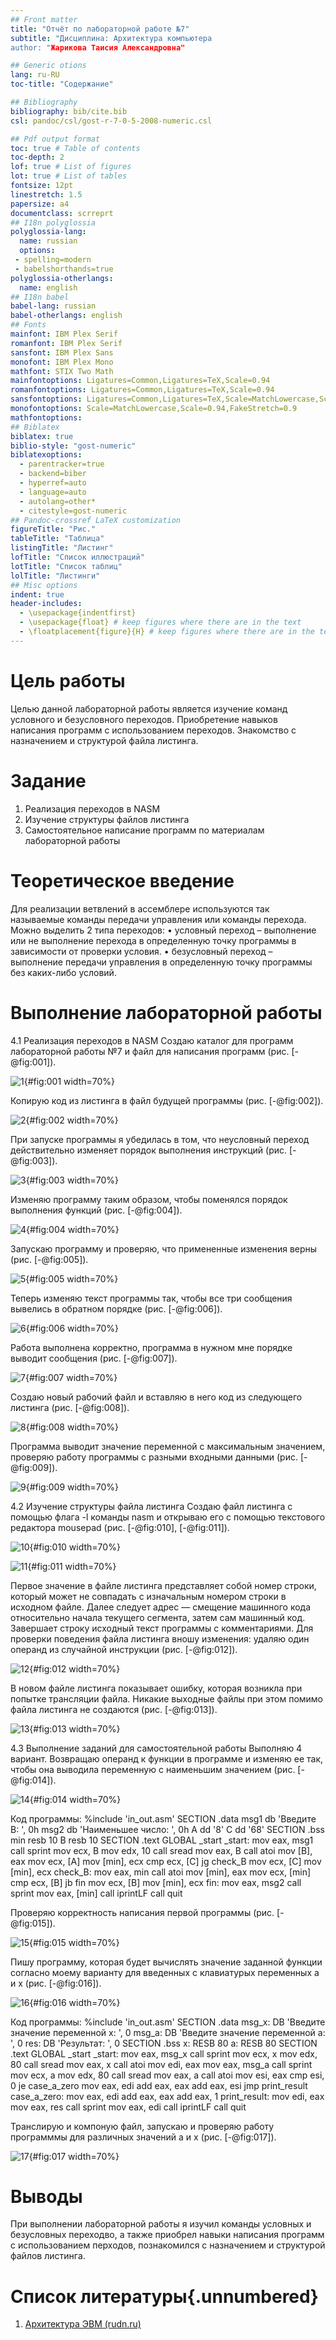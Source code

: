 ```yaml
---
## Front matter
title: "Отчёт по лабораторной работе №7"
subtitle: "Дисциплина: Архитектура компьютера
author: "Жарикова Таисия Александровна"

## Generic otions
lang: ru-RU
toc-title: "Содержание"

## Bibliography
bibliography: bib/cite.bib
csl: pandoc/csl/gost-r-7-0-5-2008-numeric.csl

## Pdf output format
toc: true # Table of contents
toc-depth: 2
lof: true # List of figures
lot: true # List of tables
fontsize: 12pt
linestretch: 1.5
papersize: a4
documentclass: scrreprt
## I18n polyglossia
polyglossia-lang:
  name: russian
  options:
 - spelling=modern
 - babelshorthands=true
polyglossia-otherlangs:
  name: english
## I18n babel
babel-lang: russian
babel-otherlangs: english
## Fonts
mainfont: IBM Plex Serif
romanfont: IBM Plex Serif
sansfont: IBM Plex Sans
monofont: IBM Plex Mono
mathfont: STIX Two Math
mainfontoptions: Ligatures=Common,Ligatures=TeX,Scale=0.94
romanfontoptions: Ligatures=Common,Ligatures=TeX,Scale=0.94
sansfontoptions: Ligatures=Common,Ligatures=TeX,Scale=MatchLowercase,Scale=0.94
monofontoptions: Scale=MatchLowercase,Scale=0.94,FakeStretch=0.9
mathfontoptions:
## Biblatex
biblatex: true
biblio-style: "gost-numeric"
biblatexoptions:
  - parentracker=true
  - backend=biber
  - hyperref=auto
  - language=auto
  - autolang=other*
  - citestyle=gost-numeric
## Pandoc-crossref LaTeX customization
figureTitle: "Рис."
tableTitle: "Таблица"
listingTitle: "Листинг"
lofTitle: "Список иллюстраций"
lotTitle: "Список таблиц"
lolTitle: "Листинги"
## Misc options
indent: true
header-includes:
  - \usepackage{indentfirst}
  - \usepackage{float} # keep figures where there are in the text
  - \floatplacement{figure}{H} # keep figures where there are in the text
---
```


# Цель работы

Целью данной лабораторной работы является изучение команд условного
и безусловного переходов. Приобретение навыков написания программ с
использованием переходов. Знакомство с назначением и структурой файла
листинга.

# Задание

1. Реализация переходов в NASM
2. Изучение структуры файлов листинга
3. Самостоятельное написание программ по материалам лабораторной
работы

# Теоретическое введение

Для реализации ветвлений в ассемблере используются так называемые
команды передачи управления или команды перехода. Можно выделить 2 типа
переходов:
• условный переход – выполнение или не выполнение перехода в
определенную точку программы в зависимости от проверки условия.
• безусловный переход – выполнение передачи управления в
определенную точку программы без каких-либо условий.

# Выполнение лабораторной работы

4.1 Реализация переходов в NASM
Создаю каталог для программ лабораторной работы №7 и файл для
написания программ (рис. [-@fig:001]).

![1](https://github.com/taiZhaa/study_2024-2025_arh-pc/blob/master/labs/lab07/report/image/1.jpg){#fig:001 width=70%}

Копирую код из листинга в файл будущей программы (рис. [-@fig:002]).

![2](https://github.com/taiZhaa/study_2024-2025_arh-pc/blob/master/labs/lab07/report/image/2.jpg){#fig:002 width=70%}

При запуске программы я убедилась в том, что неусловный переход действительно изменяет порядок выполнения инструкций (рис. [-@fig:003]).

![3](https://github.com/taiZhaa/study_2024-2025_arh-pc/blob/master/labs/lab07/report/image/3.jpg){#fig:003 width=70%}

Изменяю программу таким образом, чтобы поменялся порядок выполнения функций (рис. [-@fig:004]).

![4](https://github.com/taiZhaa/study_2024-2025_arh-pc/blob/master/labs/lab07/report/image/4.jpg){#fig:004 width=70%}

Запускаю программу и проверяю, что примененные изменения верны (рис. [-@fig:005]).

![5](https://github.com/taiZhaa/study_2024-2025_arh-pc/blob/master/labs/lab07/report/image/5.jpg){#fig:005 width=70%}

Теперь изменяю текст программы так, чтобы все три сообщения вывелись в обратном порядке (рис. [-@fig:006]).

![6](https://github.com/taiZhaa/study_2024-2025_arh-pc/blob/master/labs/lab07/report/image/6.jpg){#fig:006 width=70%}

Работа выполнена корректно, программа в нужном мне порядке выводит сообщения (рис. [-@fig:007]).

![7](https://github.com/taiZhaa/study_2024-2025_arh-pc/blob/master/labs/lab07/report/image/7.jpg){#fig:007 width=70%}

Создаю новый рабочий файл и вставляю в него код из следующего листинга (рис. [-@fig:008]).

![8](https://github.com/taiZhaa/study_2024-2025_arh-pc/blob/master/labs/lab07/report/image/8.jpg){#fig:008 width=70%}

Программа выводит значение переменной с максимальным значением, проверяю работу программы с разными входными данными (рис. [-@fig:009]).

![9](https://github.com/taiZhaa/study_2024-2025_arh-pc/blob/master/labs/lab07/report/image/9.jpg){#fig:009 width=70%}

4.2 Изучение структуры файла листинга
Создаю файл листинга с помощью флага -l команды nasm и открываю его
с помощью текстового редактора mousepad (рис. [-@fig:010], [-@fig:011]).

![10](https://github.com/taiZhaa/study_2024-2025_arh-pc/blob/master/labs/lab07/report/image/10.jpg){#fig:010 width=70%}

![11](https://github.com/taiZhaa/study_2024-2025_arh-pc/blob/master/labs/lab07/report/image/11.jpg){#fig:011 width=70%}

Первое значение в файле листинга представляет собой номер строки,
который может не совпадать с изначальным номером строки в исходном файле.
Далее следует адрес — смещение машинного кода относительно начала
текущего сегмента, затем сам машинный код. Завершает строку исходный текст
программы с комментариями. Для проверки поведения файла листинга вношу
изменения: удаляю один операнд из случайной инструкции (рис. [-@fig:012]).

![12](https://github.com/taiZhaa/study_2024-2025_arh-pc/blob/master/labs/lab07/report/image/12.jpg){#fig:012 width=70%}

В новом файле листинга показывает ошибку, которая возникла при попытке трансляции файла. Никакие выходные файлы при этом помимо файла листинга не создаются (рис. [-@fig:013]).

![13](https://github.com/taiZhaa/study_2024-2025_arh-pc/blob/master/labs/lab07/report/image/13.jpg){#fig:013 width=70%}

4.3 Выполнение заданий для самостоятельной работы
Выполняю 4 вариант. Возвращаю операнд к функции в программе и изменяю ее так, чтобы она выводила переменную с наименьшим значением (рис. [-@fig:014]).

![14](https://github.com/taiZhaa/study_2024-2025_arh-pc/blob/master/labs/lab07/report/image/14.jpg){#fig:014 width=70%}

Код программы:
%include 'in_out.asm'
SECTION .data
msg1 db 'Введите В: ', 0h
msg2 db 'Наименьшее число: ', 0h
A dd '8'
C dd '68'
SECTION .bss
min resb 10
B resb 10
SECTION .text
GLOBAL _start
_start:
mov eax, msg1
call sprint
mov ecx, B
mov edx, 10
call sread
mov eax, B
call atoi
mov [B], eax
mov ecx, [A]
mov [min], ecx
cmp ecx, [C]
jg check_B
mov ecx, [C]
mov [min], ecx
check_B:
mov eax, min
call atoi
mov [min], eax
mov ecx, [min]
cmp ecx, [B]
jb fin
mov ecx, [B]
mov [min], ecx
fin:
mov eax, msg2
call sprint
mov eax, [min]
call iprintLF
call quit

Проверяю корректность написания первой программы (рис. [-@fig:015]).

![15](https://github.com/taiZhaa/study_2024-2025_arh-pc/blob/master/labs/lab07/report/image/15.jpg){#fig:015 width=70%}

Пишу программу, которая будет вычислять значение заданной функции согласно моему варианту для введенных с клавиатурых переменных a и x (рис. [-@fig:016]).

![16](https://github.com/taiZhaa/study_2024-2025_arh-pc/blob/master/labs/lab07/report/image/16.jpg){#fig:016 width=70%}

Код программы:
%include 'in_out.asm'
SECTION .data
msg_x: DB 'Введите значение переменной x: ', 0
msg_a: DB 'Введите значение переменной a: ', 0
res: DB 'Результат: ', 0
SECTION .bss
x: RESB 80
a: RESB 80
SECTION .text
GLOBAL _start
_start:
mov eax, msg_x
call sprint
mov ecx, x
mov edx, 80
call sread
mov eax, x
call atoi
mov edi, eax
mov eax, msg_a
call sprint
mov ecx, a
mov edx, 80
call sread
mov eax, a
call atoi
mov esi, eax
cmp esi, 0
je case_a_zero
mov eax, edi
add eax, eax
add eax, esi
jmp print_result
case_a_zero:
mov eax, edi
add eax, eax
add eax, 1
print_result:
mov edi, eax
mov eax, res
call sprint
mov eax, edi
call iprintLF
call quit

Транслирую и компоную файл, запускаю и проверяю работу программмы
для различных значений a и x (рис. [-@fig:017]).

![17](https://github.com/taiZhaa/study_2024-2025_arh-pc/blob/master/labs/lab07/report/image/17.jpg){#fig:017 width=70%}

# Выводы

При выполнении лабораторной работы я изучил команды условных и
безусловных переходво, а также приобрел навыки написания программ с
использованием перходов, познакомился с назначением и структурой файлов
листинга.

# Список литературы{.unnumbered}

1. [Архитектура ЭВМ (rudn.ru)](https://esystem.rudn.ru/)
